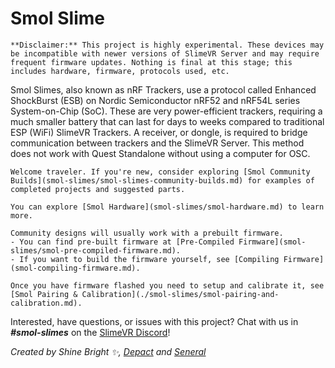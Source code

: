 # Smol Slime
```admonish warning
**Disclaimer:** This project is highly experimental. These devices may be incompatible with newer versions of SlimeVR Server and may require frequent firmware updates. Nothing is final at this stage; this includes hardware, firmware, protocols used, etc.
```

Smol Slimes, also known as nRF Trackers, use a protocol called Enhanced ShockBurst (ESB) on Nordic Semiconductor nRF52 and nRF54L series System-on-Chip (SoC). These are very power-efficient trackers, requiring a much smaller battery that can last for days to weeks compared to traditional ESP (WiFi) SlimeVR Trackers. A receiver, or dongle, is required to bridge communication between trackers and the SlimeVR Server. This method does not work with Quest Standalone without using a computer for OSC.

```admonish note
Welcome traveler. If you're new, consider exploring [Smol Community Builds](smol-slimes/smol-slimes-community-builds.md) for examples of completed projects and suggested parts.

You can explore [Smol Hardware](smol-slimes/smol-hardware.md) to learn more.

Community designs will usually work with a prebuilt firmware. 
- You can find pre-built firmware at [Pre-Compiled Firmware](smol-slimes/smol-pre-compiled-firmware.md).
- If you want to build the firmware yourself, see [Compiling Firmware](smol-compiling-firmware.md).

Once you have firmware flashed you need to setup and calibrate it, see [Smol Pairing & Calibration](./smol-slimes/smol-pairing-and-calibration.md).
```

Interested, have questions, or issues with this project? Chat with us in ***#smol-slimes*** on the <a href="https://discord.gg/SlimeVR" target="_blank">SlimeVR Discord</a>!

*Created by Shine Bright ✨, [Depact](https://github.com/Depact) and [Seneral](https://github.com/Seneral)*
